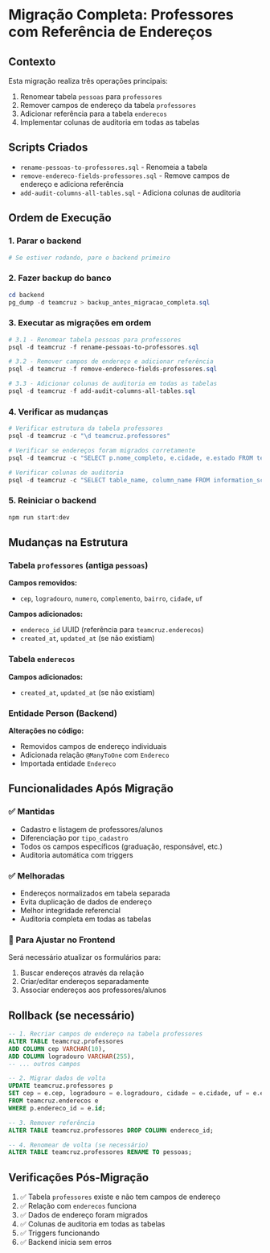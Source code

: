 # Migração Completa: Professores com Referência de Endereços

## Contexto

Esta migração realiza três operações principais:

1. Renomear tabela `pessoas` para `professores`
2. Remover campos de endereço da tabela `professores`
3. Adicionar referência para a tabela `enderecos`
4. Implementar colunas de auditoria em todas as tabelas

## Scripts Criados

- `rename-pessoas-to-professores.sql` - Renomeia a tabela
- `remove-endereco-fields-professores.sql` - Remove campos de endereço e adiciona referência
- `add-audit-columns-all-tables.sql` - Adiciona colunas de auditoria

## Ordem de Execução

### 1. Parar o backend

```powershell
# Se estiver rodando, pare o backend primeiro
```

### 2. Fazer backup do banco

```powershell
cd backend
pg_dump -d teamcruz > backup_antes_migracao_completa.sql
```

### 3. Executar as migrações em ordem

```powershell
# 3.1 - Renomear tabela pessoas para professores
psql -d teamcruz -f rename-pessoas-to-professores.sql

# 3.2 - Remover campos de endereço e adicionar referência
psql -d teamcruz -f remove-endereco-fields-professores.sql

# 3.3 - Adicionar colunas de auditoria em todas as tabelas
psql -d teamcruz -f add-audit-columns-all-tables.sql
```

### 4. Verificar as mudanças

```powershell
# Verificar estrutura da tabela professores
psql -d teamcruz -c "\d teamcruz.professores"

# Verificar se endereços foram migrados corretamente
psql -d teamcruz -c "SELECT p.nome_completo, e.cidade, e.estado FROM teamcruz.professores p LEFT JOIN teamcruz.enderecos e ON p.endereco_id = e.id WHERE p.endereco_id IS NOT NULL LIMIT 3;"

# Verificar colunas de auditoria
psql -d teamcruz -c "SELECT table_name, column_name FROM information_schema.columns WHERE table_schema = 'teamcruz' AND column_name IN ('created_at', 'updated_at') ORDER BY table_name;"
```

### 5. Reiniciar o backend

```powershell
npm run start:dev
```

## Mudanças na Estrutura

### Tabela `professores` (antiga `pessoas`)

**Campos removidos:**

- `cep`, `logradouro`, `numero`, `complemento`, `bairro`, `cidade`, `uf`

**Campos adicionados:**

- `endereco_id` UUID (referência para `teamcruz.enderecos`)
- `created_at`, `updated_at` (se não existiam)

### Tabela `enderecos`

**Campos adicionados:**

- `created_at`, `updated_at` (se não existiam)

### Entidade Person (Backend)

**Alterações no código:**

- Removidos campos de endereço individuais
- Adicionada relação `@ManyToOne` com `Endereco`
- Importada entidade `Endereco`

## Funcionalidades Após Migração

### ✅ Mantidas

- Cadastro e listagem de professores/alunos
- Diferenciação por `tipo_cadastro`
- Todos os campos específicos (graduação, responsável, etc.)
- Auditoria automática com triggers

### ✅ Melhoradas

- Endereços normalizados em tabela separada
- Evita duplicação de dados de endereço
- Melhor integridade referencial
- Auditoria completa em todas as tabelas

### 📝 Para Ajustar no Frontend

Será necessário atualizar os formulários para:

1. Buscar endereços através da relação
2. Criar/editar endereços separadamente
3. Associar endereços aos professores/alunos

## Rollback (se necessário)

```sql
-- 1. Recriar campos de endereço na tabela professores
ALTER TABLE teamcruz.professores
ADD COLUMN cep VARCHAR(10),
ADD COLUMN logradouro VARCHAR(255),
-- ... outros campos

-- 2. Migrar dados de volta
UPDATE teamcruz.professores p
SET cep = e.cep, logradouro = e.logradouro, cidade = e.cidade, uf = e.estado
FROM teamcruz.enderecos e
WHERE p.endereco_id = e.id;

-- 3. Remover referência
ALTER TABLE teamcruz.professores DROP COLUMN endereco_id;

-- 4. Renomear de volta (se necessário)
ALTER TABLE teamcruz.professores RENAME TO pessoas;
```

## Verificações Pós-Migração

1. ✅ Tabela `professores` existe e não tem campos de endereço
2. ✅ Relação com `enderecos` funciona
3. ✅ Dados de endereço foram migrados
4. ✅ Colunas de auditoria em todas as tabelas
5. ✅ Triggers funcionando
6. ✅ Backend inicia sem erros
